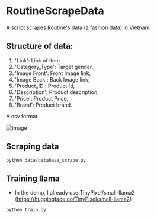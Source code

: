 # RoutineScrapeData

A script scrapes Routine's data (a fashion data) in Vietnam.

## Structure of data:
1) 'Link': Link of item.
2) 'Category_Type': Target gender,
3) 'Image Front': Front Image link,
4) 'Image Back': Back Image link,
5) 'Product_ID': Product Id,
6) 'Description': Product description,
7) 'Price': Product Price,
8) 'Brand': Product brand.

A csv format.

![image](https://github.com/quangtn266/RoutineScrapeData/assets/50879191/8316c3c9-2aed-46ac-9ff8-eb45993cced4)

## Scraping data

```
python data/database_scrape.py
```

## Training llama
- In the demo, I already use TinyPixel/small-llama2 (https://huggingface.co/TinyPixel/small-llama2)

```
python train.py
```
